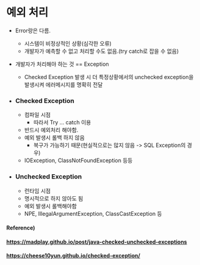 # 예외 처리

* Error랑은 다름.
  * 시스템이 비정상적인 상황(심각한 오류)
  * 개발자가 예측할 수 없고 처리할 수도 없음.(try catch로 잡을 수 없음)



* 개발자가 처리해야 하는 것 == Exception
  * Checked Exception 발생 시 더 특정상황에서의 unchecked exception을 발생시켜 에러메시지를 명확히 전달	



* ### Checked Exception

  * 컴파일 시점
    * 따라서 Try ... catch 이용
  * 반드시 예외처리 해야함.
  * 예외 발생시 롤백 하지 않음
    * 복구가 가능하기 때문(현실적으로는 많지 않음 -> SQL Exception의 경우)
  * IOException, ClassNotFoundException 등등




* ### Unchecked Exception

  * 런타임 시점
  * 명시적으로 하지 않아도 됨
  * 예외 발생시 롤백해야함
  * NPE, IllegalArgumentException, ClassCastException 등



#### Reference)

#### https://madplay.github.io/post/java-checked-unchecked-exceptions

#### https://cheese10yun.github.io/checked-exception/